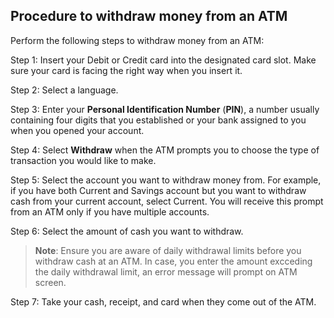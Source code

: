 ## Procedure to withdraw money from an ATM
Perform the following steps to withdraw money from an ATM:

Step 1: Insert your Debit or Credit card into the designated card slot. Make sure your card is facing the right way when you insert it.

Step 2: Select a language.

Step 3: Enter your **Personal Identification Number** (**PIN**), a number usually containing four digits that you established or your bank assigned to you when you opened your account.

Step 4: Select **Withdraw** when the ATM prompts you to choose the type of transaction you would like to make.

Step 5: Select the account you want to withdraw money from. For example, if you have both Current and Savings account but you want to withdraw cash from your current account, select Current. You will receive this prompt from an ATM only if you have multiple accounts.

Step 6: Select the amount of cash you want to withdraw. 
> **Note**: Ensure you are aware of daily withdrawal limits before you withdraw cash at an ATM. In case, you enter the amount excceding the daily withdrawal limit, an error message will prompt on ATM screen.

Step 7: Take your cash, receipt, and card when they come out of the ATM.
